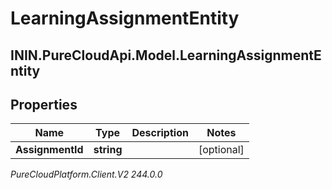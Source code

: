 # LearningAssignmentEntity

## ININ.PureCloudApi.Model.LearningAssignmentEntity

## Properties

|Name | Type | Description | Notes|
|------------ | ------------- | ------------- | -------------|
| **AssignmentId** | **string** |  | [optional] |



_PureCloudPlatform.Client.V2 244.0.0_
